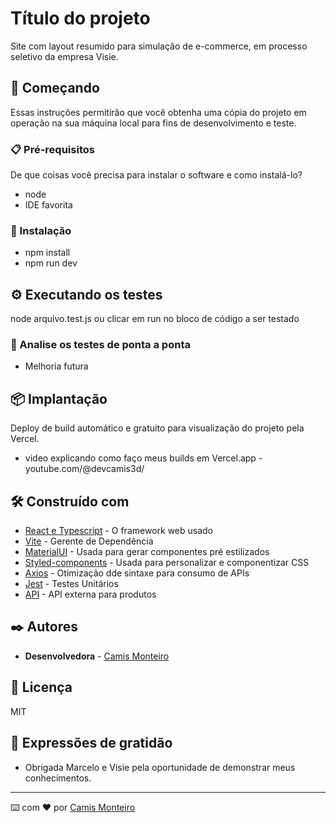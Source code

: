 # Título do projeto

Site com layout resumido para simulação de e-commerce, em processo seletivo da empresa Visie.

## 🚀 Começando

Essas instruções permitirão que você obtenha uma cópia do projeto em operação na sua máquina local para fins de desenvolvimento e teste.


### 📋 Pré-requisitos

De que coisas você precisa para instalar o software e como instalá-lo?

- node
- IDE favorita

### 🔧 Instalação

- npm install 
- npm run dev

## ⚙️ Executando os testes

node arquivo.test.js 
 ou clicar em run no bloco de código a ser testado

### 🔩 Analise os testes de ponta a ponta

- Melhoria futura

## 📦 Implantação

Deploy de build automático e gratuito para visualização do projeto pela Vercel.
- video explicando como faço meus builds em Vercel.app - youtube.com/@devcamis3d/

## 🛠️ Construído com

* [React e Typescript](http:///) - O framework web usado
* [Vite](https:///) - Gerente de Dependência
* [MaterialUI](https://mui.com/material-ui/getting-started/) - Usada para gerar componentes pré estilizados
* [Styled-components](https:///) - Usada para personalizar e componentizar CSS
* [Axios](https:///) - Otimização dde sintaxe para consumo de APIs
* [Jest](https:///) - Testes Unitários
* [API](https://dummyjson.com/docs/products/) - API externa para produtos

## ✒️ Autores

* **Desenvolvedora**  -  [Camis Monteiro](https://gist.github.com/monteirocamis) 

## 📄 Licença

MIT

## 🎁 Expressões de gratidão

* Obrigada Marcelo e  Visie pela oportunidade de demonstrar meus conhecimentos.


---
⌨️ com ❤️ por [Camis Monteiro](https://gist.github.com/monteirocamis) 